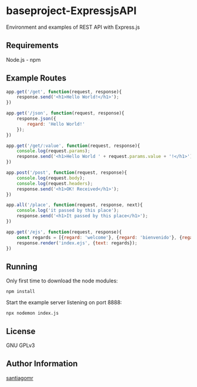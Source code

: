 baseproject-ExpressjsAPI
=========

Environment and examples of REST API with Express.js


Requirements
------------

Node.js - npm


Example Routes
----------------

```javascript
app.get('/get', function(request, response){
    response.send('<h1>Hello World!</h1>');
})

app.get('/json', function(request, response){
    response.json({
        regard: 'Hello World!'
    });
})

app.get('/get/:value', function(request, response){
    console.log(request.params);
    response.send('<h1>Hello World ' + request.params.value + '!</h1>');
})

app.post('/post', function(request, response){
    console.log(request.body);
    console.log(request.headers);
    response.send('<h1>OK! Received</h1>');
})

app.all('/place', function(request, response, next){
    console.log('it passed by this place');
    response.send('<h1>It passed by this place</h1>');
})

app.get('/ejs', function(request, response){
    const regards = [{regard: 'welcome'}, {regard: 'bienvenido'}, {regard: 'bem vindo'}];
    response.render('index.ejs', {text: regards});
})
```

Running
----------------

Only first time to download the node modules:

	npm install

Start the example server listening on port 8888:

	npx nodemon index.js


License
-------

GNU GPLv3


Author Information
------------------

[santiagomr](https://github.com/santiagomr)